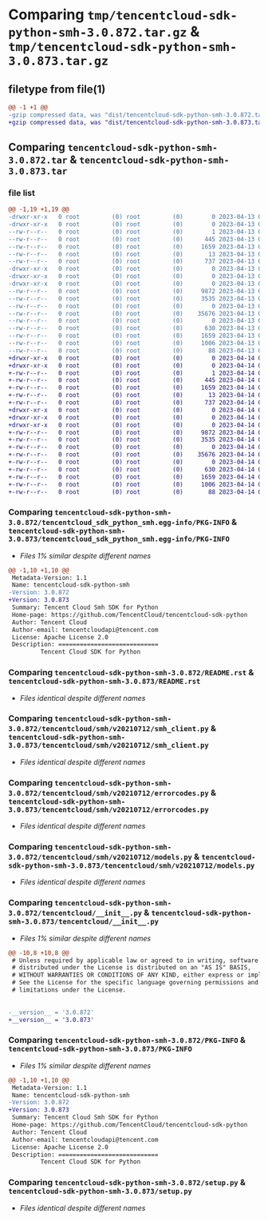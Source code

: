 # Comparing `tmp/tencentcloud-sdk-python-smh-3.0.872.tar.gz` & `tmp/tencentcloud-sdk-python-smh-3.0.873.tar.gz`

## filetype from file(1)

```diff
@@ -1 +1 @@
-gzip compressed data, was "dist/tencentcloud-sdk-python-smh-3.0.872.tar", last modified: Thu Apr 13 00:55:44 2023, max compression
+gzip compressed data, was "dist/tencentcloud-sdk-python-smh-3.0.873.tar", last modified: Fri Apr 14 00:50:52 2023, max compression
```

## Comparing `tencentcloud-sdk-python-smh-3.0.872.tar` & `tencentcloud-sdk-python-smh-3.0.873.tar`

### file list

```diff
@@ -1,19 +1,19 @@
-drwxr-xr-x   0 root         (0) root         (0)        0 2023-04-13 00:55:44.000000 tencentcloud-sdk-python-smh-3.0.872/
-drwxr-xr-x   0 root         (0) root         (0)        0 2023-04-13 00:55:44.000000 tencentcloud-sdk-python-smh-3.0.872/tencentcloud_sdk_python_smh.egg-info/
--rw-r--r--   0 root         (0) root         (0)        1 2023-04-13 00:55:44.000000 tencentcloud-sdk-python-smh-3.0.872/tencentcloud_sdk_python_smh.egg-info/dependency_links.txt
--rw-r--r--   0 root         (0) root         (0)      445 2023-04-13 00:55:44.000000 tencentcloud-sdk-python-smh-3.0.872/tencentcloud_sdk_python_smh.egg-info/SOURCES.txt
--rw-r--r--   0 root         (0) root         (0)     1659 2023-04-13 00:55:44.000000 tencentcloud-sdk-python-smh-3.0.872/tencentcloud_sdk_python_smh.egg-info/PKG-INFO
--rw-r--r--   0 root         (0) root         (0)       13 2023-04-13 00:55:44.000000 tencentcloud-sdk-python-smh-3.0.872/tencentcloud_sdk_python_smh.egg-info/top_level.txt
--rw-r--r--   0 root         (0) root         (0)      737 2023-04-13 00:55:44.000000 tencentcloud-sdk-python-smh-3.0.872/README.rst
-drwxr-xr-x   0 root         (0) root         (0)        0 2023-04-13 00:55:44.000000 tencentcloud-sdk-python-smh-3.0.872/tencentcloud/
-drwxr-xr-x   0 root         (0) root         (0)        0 2023-04-13 00:55:44.000000 tencentcloud-sdk-python-smh-3.0.872/tencentcloud/smh/
-drwxr-xr-x   0 root         (0) root         (0)        0 2023-04-13 00:55:44.000000 tencentcloud-sdk-python-smh-3.0.872/tencentcloud/smh/v20210712/
--rw-r--r--   0 root         (0) root         (0)     9872 2023-04-13 00:55:44.000000 tencentcloud-sdk-python-smh-3.0.872/tencentcloud/smh/v20210712/smh_client.py
--rw-r--r--   0 root         (0) root         (0)     3535 2023-04-13 00:55:44.000000 tencentcloud-sdk-python-smh-3.0.872/tencentcloud/smh/v20210712/errorcodes.py
--rw-r--r--   0 root         (0) root         (0)        0 2023-04-13 00:55:44.000000 tencentcloud-sdk-python-smh-3.0.872/tencentcloud/smh/v20210712/__init__.py
--rw-r--r--   0 root         (0) root         (0)    35676 2023-04-13 00:55:44.000000 tencentcloud-sdk-python-smh-3.0.872/tencentcloud/smh/v20210712/models.py
--rw-r--r--   0 root         (0) root         (0)        0 2023-04-13 00:55:44.000000 tencentcloud-sdk-python-smh-3.0.872/tencentcloud/smh/__init__.py
--rw-r--r--   0 root         (0) root         (0)      630 2023-04-13 00:55:44.000000 tencentcloud-sdk-python-smh-3.0.872/tencentcloud/__init__.py
--rw-r--r--   0 root         (0) root         (0)     1659 2023-04-13 00:55:44.000000 tencentcloud-sdk-python-smh-3.0.872/PKG-INFO
--rw-r--r--   0 root         (0) root         (0)     1006 2023-04-13 00:55:44.000000 tencentcloud-sdk-python-smh-3.0.872/setup.py
--rw-r--r--   0 root         (0) root         (0)       88 2023-04-13 00:55:44.000000 tencentcloud-sdk-python-smh-3.0.872/setup.cfg
+drwxr-xr-x   0 root         (0) root         (0)        0 2023-04-14 00:50:52.000000 tencentcloud-sdk-python-smh-3.0.873/
+drwxr-xr-x   0 root         (0) root         (0)        0 2023-04-14 00:50:52.000000 tencentcloud-sdk-python-smh-3.0.873/tencentcloud_sdk_python_smh.egg-info/
+-rw-r--r--   0 root         (0) root         (0)        1 2023-04-14 00:50:52.000000 tencentcloud-sdk-python-smh-3.0.873/tencentcloud_sdk_python_smh.egg-info/dependency_links.txt
+-rw-r--r--   0 root         (0) root         (0)      445 2023-04-14 00:50:52.000000 tencentcloud-sdk-python-smh-3.0.873/tencentcloud_sdk_python_smh.egg-info/SOURCES.txt
+-rw-r--r--   0 root         (0) root         (0)     1659 2023-04-14 00:50:52.000000 tencentcloud-sdk-python-smh-3.0.873/tencentcloud_sdk_python_smh.egg-info/PKG-INFO
+-rw-r--r--   0 root         (0) root         (0)       13 2023-04-14 00:50:52.000000 tencentcloud-sdk-python-smh-3.0.873/tencentcloud_sdk_python_smh.egg-info/top_level.txt
+-rw-r--r--   0 root         (0) root         (0)      737 2023-04-14 00:50:52.000000 tencentcloud-sdk-python-smh-3.0.873/README.rst
+drwxr-xr-x   0 root         (0) root         (0)        0 2023-04-14 00:50:52.000000 tencentcloud-sdk-python-smh-3.0.873/tencentcloud/
+drwxr-xr-x   0 root         (0) root         (0)        0 2023-04-14 00:50:52.000000 tencentcloud-sdk-python-smh-3.0.873/tencentcloud/smh/
+drwxr-xr-x   0 root         (0) root         (0)        0 2023-04-14 00:50:52.000000 tencentcloud-sdk-python-smh-3.0.873/tencentcloud/smh/v20210712/
+-rw-r--r--   0 root         (0) root         (0)     9872 2023-04-14 00:50:52.000000 tencentcloud-sdk-python-smh-3.0.873/tencentcloud/smh/v20210712/smh_client.py
+-rw-r--r--   0 root         (0) root         (0)     3535 2023-04-14 00:50:52.000000 tencentcloud-sdk-python-smh-3.0.873/tencentcloud/smh/v20210712/errorcodes.py
+-rw-r--r--   0 root         (0) root         (0)        0 2023-04-14 00:50:52.000000 tencentcloud-sdk-python-smh-3.0.873/tencentcloud/smh/v20210712/__init__.py
+-rw-r--r--   0 root         (0) root         (0)    35676 2023-04-14 00:50:52.000000 tencentcloud-sdk-python-smh-3.0.873/tencentcloud/smh/v20210712/models.py
+-rw-r--r--   0 root         (0) root         (0)        0 2023-04-14 00:50:52.000000 tencentcloud-sdk-python-smh-3.0.873/tencentcloud/smh/__init__.py
+-rw-r--r--   0 root         (0) root         (0)      630 2023-04-14 00:50:52.000000 tencentcloud-sdk-python-smh-3.0.873/tencentcloud/__init__.py
+-rw-r--r--   0 root         (0) root         (0)     1659 2023-04-14 00:50:52.000000 tencentcloud-sdk-python-smh-3.0.873/PKG-INFO
+-rw-r--r--   0 root         (0) root         (0)     1006 2023-04-14 00:50:52.000000 tencentcloud-sdk-python-smh-3.0.873/setup.py
+-rw-r--r--   0 root         (0) root         (0)       88 2023-04-14 00:50:52.000000 tencentcloud-sdk-python-smh-3.0.873/setup.cfg
```

### Comparing `tencentcloud-sdk-python-smh-3.0.872/tencentcloud_sdk_python_smh.egg-info/PKG-INFO` & `tencentcloud-sdk-python-smh-3.0.873/tencentcloud_sdk_python_smh.egg-info/PKG-INFO`

 * *Files 1% similar despite different names*

```diff
@@ -1,10 +1,10 @@
 Metadata-Version: 1.1
 Name: tencentcloud-sdk-python-smh
-Version: 3.0.872
+Version: 3.0.873
 Summary: Tencent Cloud Smh SDK for Python
 Home-page: https://github.com/TencentCloud/tencentcloud-sdk-python
 Author: Tencent Cloud
 Author-email: tencentcloudapi@tencent.com
 License: Apache License 2.0
 Description: ============================
         Tencent Cloud SDK for Python
```

### Comparing `tencentcloud-sdk-python-smh-3.0.872/README.rst` & `tencentcloud-sdk-python-smh-3.0.873/README.rst`

 * *Files identical despite different names*

### Comparing `tencentcloud-sdk-python-smh-3.0.872/tencentcloud/smh/v20210712/smh_client.py` & `tencentcloud-sdk-python-smh-3.0.873/tencentcloud/smh/v20210712/smh_client.py`

 * *Files identical despite different names*

### Comparing `tencentcloud-sdk-python-smh-3.0.872/tencentcloud/smh/v20210712/errorcodes.py` & `tencentcloud-sdk-python-smh-3.0.873/tencentcloud/smh/v20210712/errorcodes.py`

 * *Files identical despite different names*

### Comparing `tencentcloud-sdk-python-smh-3.0.872/tencentcloud/smh/v20210712/models.py` & `tencentcloud-sdk-python-smh-3.0.873/tencentcloud/smh/v20210712/models.py`

 * *Files identical despite different names*

### Comparing `tencentcloud-sdk-python-smh-3.0.872/tencentcloud/__init__.py` & `tencentcloud-sdk-python-smh-3.0.873/tencentcloud/__init__.py`

 * *Files 1% similar despite different names*

```diff
@@ -10,8 +10,8 @@
 # Unless required by applicable law or agreed to in writing, software
 # distributed under the License is distributed on an "AS IS" BASIS,
 # WITHOUT WARRANTIES OR CONDITIONS OF ANY KIND, either express or implied.
 # See the License for the specific language governing permissions and
 # limitations under the License.
 
 
-__version__ = '3.0.872'
+__version__ = '3.0.873'
```

### Comparing `tencentcloud-sdk-python-smh-3.0.872/PKG-INFO` & `tencentcloud-sdk-python-smh-3.0.873/PKG-INFO`

 * *Files 1% similar despite different names*

```diff
@@ -1,10 +1,10 @@
 Metadata-Version: 1.1
 Name: tencentcloud-sdk-python-smh
-Version: 3.0.872
+Version: 3.0.873
 Summary: Tencent Cloud Smh SDK for Python
 Home-page: https://github.com/TencentCloud/tencentcloud-sdk-python
 Author: Tencent Cloud
 Author-email: tencentcloudapi@tencent.com
 License: Apache License 2.0
 Description: ============================
         Tencent Cloud SDK for Python
```

### Comparing `tencentcloud-sdk-python-smh-3.0.872/setup.py` & `tencentcloud-sdk-python-smh-3.0.873/setup.py`

 * *Files identical despite different names*

